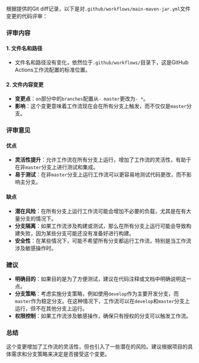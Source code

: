 根据提供的Git diff记录，以下是对`.github/workflows/main-maven-jar.yml`文件变更的代码评审：

### 评审内容

#### 1. 文件名和路径
- 文件名和路径没有变化，依然位于`.github/workflows/`目录下，这是GitHub Actions工作流配置的标准位置。

#### 2. 文件内容变更
- **变更点**：`on`部分中的`branches`配置从`- master`更改为`- *`。
- **影响**：这个变更意味着工作流现在会在所有分支上触发，而不仅仅是`master`分支。

### 评审意见

#### 优点
- **灵活性提升**：允许工作流在所有分支上运行，增加了工作流的灵活性，有助于在非`master`分支上进行测试和集成。
- **易于测试**：在非`master`分支上运行工作流可以更容易地测试代码更改，而不影响主分支。

#### 缺点
- **潜在风险**：在所有分支上运行工作流可能会增加不必要的负载，尤其是在有大量分支的情况下。
- **分支隔离**：如果工作流涉及构建或测试，那么在所有分支上运行可能会导致构建失败，因为某些分支可能还没有准备好进行构建。
- **安全性**：在某些情况下，可能不希望所有分支都运行工作流，特别是当工作流涉及敏感操作时。

### 建议
- **明确目的**：如果目的是为了方便测试，建议在代码注释或文档中明确说明这一点。
- **分支策略**：考虑实施分支策略，例如使用`develop`作为主要开发分支，而`master`作为稳定分支。在这种情况下，工作流可以在`develop`和`master`分支上运行，但不在其他分支上运行。
- **权限控制**：如果工作流涉及敏感操作，确保只有授权的分支可以触发工作流。

### 总结
这个变更增加了工作流的灵活性，但也引入了一些潜在的风险。建议根据项目的具体需求和分支策略来决定是否接受这个变更。